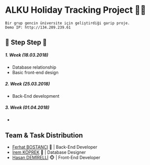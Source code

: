 # ALKU Holiday Tracking Project :calendar::restroom:

```
Bir grup gencin üniversite için geliştirdiği garip proje.
Demo IP: http://134.209.239.61
```


## :walking: Step Step :walking:

##### 1. Week (18.03.2018)
- Database relationship
- Basic front-end design

##### 2. Week (25.03.2018)
- Back-End development

##### 3. Week (01.04.2018)
- 

## Team & Task Distribution
- [Ferhat BOSTANCI](https://github.com/ferhatbostanci) :hamster: | Back-End Developer
- [İrem KÖPREK](https://github.com/iremkoprek) :hatching_chick: | Database Designer
- [Hasan DEMİRELLİ](https://github.com/hasandemirelli) :monkey_face: | Front-End Developer
